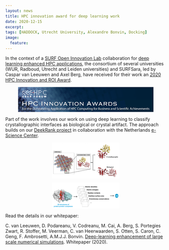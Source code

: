 ```yaml
---
layout: news
title: HPC innovation award for deep learning work
date: 2020-12-15
excerpt:
tags: [HADDOCK, Utrecht University, Alexandre Bonvin, Docking]
image:
  feature:
---
```

In the context of a [SURF Open Innovation Lab](https://www.surf.nl/en/the-surf-cooperative/surf-open-innovation-lab) collaboration for [deep learning enhanced HPC applications](https://www.surf.nl/en/exploring-machine-learning), the consortium of several universities (WUR, Radboud, Utrecht and Leiden universities) and SURFSara, led by Caspar van Leeuwen and Axel Berg, have received for their work an [2020 HPC Innovation and ROI Award](https://www.hpcuserforum.com/innovationaward/winners.html). 

<center>
<figure>
    <img align="center" src="/images/posts/HPC-award.png">
</figure>
</center>


Part of the work involves our work on using deep learning to classify crystallographic interfaces as biological or crystal artifact. The approach builds on our [DeekRank project](https://www.esciencecenter.nl/projects/deeprank/) in collaboration with the Netherlands [e-Science Center](https://www.esciencecenter.nl).

<center>
<figure>
    <img width="50%" align="center" src="/images/posts/crystal-classification.png">
</figure>
<figure>
    <img width="50%" align="center" src="/images/posts/CNN-crystal-classification.png">
</figure>
</center>


Read the details in our whitepaper:

C. van Leeuwen, D. Podareanu, V. Codreanu, M. Cai, A. Berg, S. Portegies Zwart, R. Stoffer, M. Veerman, C. van Heerwaarden, S. Otten, S. Caron, C. Geng, F. Ambrosetti, A.M.J.J. Bonvin. [Deep-learning enhancement of large scale numerical simulations](https://www.surf.nl/files/2020-03/white-paper-dl4hpc-.pdf). Whitepaper (2020).

